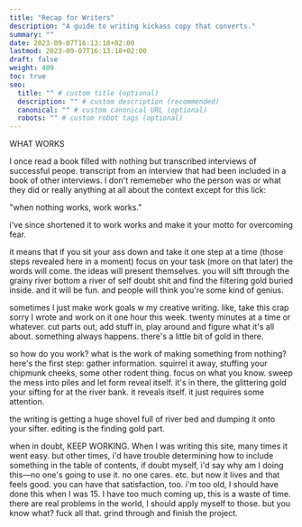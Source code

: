 ```yaml
---
title: "Recap for Writers"
description: "A guide to writing kickass copy that converts."
summary: ""
date: 2023-09-07T16:13:18+02:00
lastmod: 2023-09-07T16:13:18+02:00
draft: false
weight: 409
toc: true
seo:
  title: "" # custom title (optional)
  description: "" # custom description (recommended)
  canonical: "" # custom canonical URL (optional)
  robots: "" # custom robot tags (optional)
---
```


WHAT WORKS

I once read a book filled with nothing but transcribed interviews of successful peope. transcript from an interview that had been included in a book of other interviews. I don't rememeber who the person was or what they did or really anything at all about the context except for this lick:

"when nothing works, work works."

i've since shortened it to work works and make it your motto for overcoming fear.

it means that if you sit your ass down and take it one step at a time (those steps revealed here in a moment) focus on your task (more on that later) the words will come. the ideas will present themselves. you will sift through the grainy river bottom a river of self doubt shit and find the filtering gold buried inside. and it will be fun. and people will think you're some kind of genius.

sometimes I just make work goals w my creative writing. like, take this crap sorry I wrote and work on it one hour this week. twenty minutes at a time or whatever. cut parts out, add stuff in, play around and figure what it's all about. something always happens. there's a little bit of gold in there.

so how do you work? what is the work of making something from nothing? here's the first step: gather information. squirrel it away, stuffing your chipmunk cheeks, some other rodent thing. focus on what you know. sweep the mess into piles and let form reveal itself. it's in there, the glittering gold your sifting for at the river bank. it reveals itself. it just requires some attention.

the writing is getting a huge shovel full of river bed and dumping it onto your sifter. editing is the finding gold part.

when in doubt, KEEP WORKING. When I was writing this site, many times it went easy. but other times, i'd have trouble determining how to include something in the table of contents, if doubt myself, i'd say why am I doing this—no one's going to use it. no one cares. etc. but now it lives and that feels good. you can have that satisfaction, too. i'm too old, I should have done this when I was 15. I have too much coming up, this is a waste of time. there are real problems in the world, I should apply myself to those. but you know what? fuck all that. grind through and finish the project.
